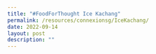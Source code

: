 ```yaml
---
title: "#FoodForThought Ice Kachang"
permalink: /resources/connexionsg/IceKachang/
date: 2022-09-14
layout: post
description: ""
---
```

